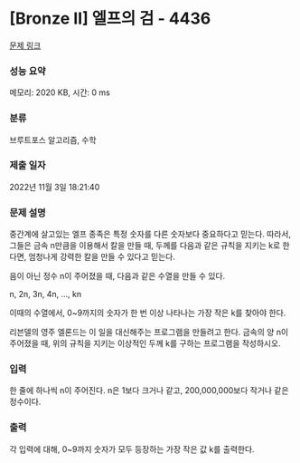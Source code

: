 # [Bronze II] 엘프의 검 - 4436 

[문제 링크](https://www.acmicpc.net/problem/4436) 

### 성능 요약

메모리: 2020 KB, 시간: 0 ms

### 분류

브루트포스 알고리즘, 수학

### 제출 일자

2022년 11월 3일 18:21:40

### 문제 설명

<p>중간계에 살고있는 엘프 종족은 특정 숫자를 다른 숫자보다 중요하다고 믿는다. 따라서, 그들은 금속 n만큼을 이용해서 칼을 만들 때, 두께를 다음과 같은 규칙을 지키는 k로 한다면, 엄청나게 강력한 칼을 만들 수 있다고 믿는다.</p>

<p>음이 아닌 정수 n이 주어졌을 때, 다음과 같은 수열을 만들 수 있다.</p>

<p>n, 2n, 3n, 4n, ..., kn</p>

<p>이때의 수열에서, 0~9까지의 숫자가 한 번 이상 나타나는 가장 작은 k를 찾아야 한다.</p>

<p>리븐델의 영주 엘론드는 이 일을 대신해주는 프로그램을 만들려고 한다. 금속의 양 n이 주어졌을 때, 위의 규칙을 지키는 이상적인 두께 k를 구하는 프로그램을 작성하시오.</p>

### 입력 

 <p>한 줄에 하나씩 n이 주어진다. n은 1보다 크거나 같고, 200,000,000보다 작거나 같은 정수이다.</p>

### 출력 

 <p>각 입력에 대해, 0~9까지 숫자가 모두 등장하는 가장 작은 값 k를 출력한다.</p>

